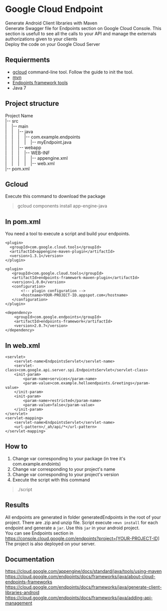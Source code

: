 # Google Cloud Endpoint
Generate Android Client libraries with Maven  
Generate Swagger file for Endpoints section on Google Cloud Console. This section is usefull to see all the calls to your API and manage the externals authorizations given to your clients   
Deploy the code on your Google Cloud Server

## Requierments
  * [gcloud](https://cloud.google.com/sdk/gcloud/) command-line tool. Follow the guide to init the tool.
  * [mvn](https://maven.apache.org/)
  * [Endpoints framework tools](http://search.maven.org/remotecontent?filepath=com/google/endpoints/endpoints-framework-tools/2.0.0-beta.11/endpoints-framework-tools-2.0.0-beta.11.zip)
  * Java 7
  
## Project structure
Project Name  
|-- src  
|&nbsp;&nbsp;&nbsp;&nbsp;|-- main  
|&nbsp;&nbsp;&nbsp;&nbsp;|&nbsp;&nbsp;&nbsp;&nbsp;|-- java  
|&nbsp;&nbsp;&nbsp;&nbsp;|&nbsp;&nbsp;&nbsp;&nbsp;|&nbsp;&nbsp;&nbsp;&nbsp;|-- com.example.endpoints  
|&nbsp;&nbsp;&nbsp;&nbsp;|&nbsp;&nbsp;&nbsp;&nbsp;|&nbsp;&nbsp;&nbsp;&nbsp;|&nbsp;&nbsp;&nbsp;&nbsp;|-- myEndpoint.java  
|&nbsp;&nbsp;&nbsp;&nbsp;|&nbsp;&nbsp;&nbsp;&nbsp;|-- webapp  
|&nbsp;&nbsp;&nbsp;&nbsp;|&nbsp;&nbsp;&nbsp;&nbsp;|&nbsp;&nbsp;&nbsp;&nbsp;|-- WEB-INF  
|&nbsp;&nbsp;&nbsp;&nbsp;|&nbsp;&nbsp;&nbsp;&nbsp;|&nbsp;&nbsp;&nbsp;&nbsp;|&nbsp;&nbsp;&nbsp;&nbsp;|-- appengine.xml  
|&nbsp;&nbsp;&nbsp;&nbsp;|&nbsp;&nbsp;&nbsp;&nbsp;|&nbsp;&nbsp;&nbsp;&nbsp;|&nbsp;&nbsp;&nbsp;&nbsp;|-- web.xml  
|-- pom.xml  

## Gcloud
Execute this command to download the package  
>gcloud components install app-engine-java

## In pom.xml
You need a tool to execute a script and build your endpoints.  

 ```
 <plugin>  
   <groupId>com.google.cloud.tools</groupId>  
   <artifactId>appengine-maven-plugin</artifactId>  
   <version>1.3.1</version>  
 </plugin>
 ```  
 
 ```
 <plugin>
    <groupId>com.google.cloud.tools</groupId>
    <artifactId>endpoints-framework-maven-plugin</artifactId>
    <version>1.0.0</version>
    <configuration>
        <!-- plugin configuration -->
        <hostname>YOUR-PROJECT-ID.appspot.com</hostname>
    </configuration>
</plugin>
```

```
<dependency>
    <groupId>com.google.endpoints</groupId>
    <artifactId>endpoints-framework</artifactId>
    <version>2.0.7</version>
</dependency>
```

## In web.xml

```
<servlet>
    <servlet-name>EndpointsServlet</servlet-name>
    <servlet-class>com.google.api.server.spi.EndpointsServlet</servlet-class>
    <init-param>
        <param-name>services</param-name>
        <param-value>com.example.helloendpoints.Greetings</param-value>
    </init-param>
    <init-param>
        <param-name>restricted</param-name>
        <param-value>false</param-value>
    </init-param>
</servlet>
<servlet-mapping>
    <servlet-name>EndpointsServlet</servlet-name>
    <url-pattern>/_ah/api/*</url-pattern>
</servlet-mapping>
```

## How to
  1. Change var corresponding to your package (in tree it's com.example.endoints)
  2. Change var corresponding to your project's name
  3. Change var corresponding to your project's version
  4. Execute the script with this command 
>./script  

## Results
All endpoints are generated in folder generatedEndpoints in the root of your project. There are .zip and unzip file. Script execute `>mvn install` for each endpoint and generate a `jar`. Use this `jar` in your android project.  
You can see Endpoints section in https://console.cloud.google.com/endpoints?project=[YOUR-PROJECT-ID]
The project is also deployed on your server.

## Documentation
https://cloud.google.com/appengine/docs/standard/java/tools/using-maven
https://cloud.google.com/endpoints/docs/frameworks/java/about-cloud-endpoints-frameworks
https://cloud.google.com/endpoints/docs/frameworks/java/generate-client-libraries-android
https://cloud.google.com/endpoints/docs/frameworks/java/adding-api-management
